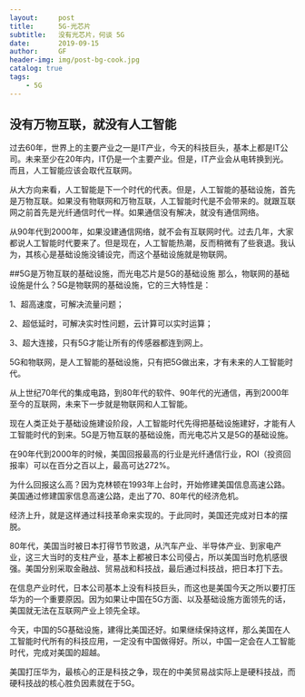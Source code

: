 ```yaml
---
layout:     post
title:      5G-光芯片
subtitle:   没有光芯片，何谈 5G 
date:       2019-09-15
author:     GF
header-img: img/post-bg-cook.jpg
catalog: true
tags:
    - 5G
---
```


## 没有万物互联，就没有人工智能
过去60年，世界上的主要产业之一是IT产业，今天的科技巨头，基本上都是IT公司。未来至少在20年内，IT仍是一个主要产业。但是，IT产业会从电转换到光。而且，人工智能应该会取代互联网。

从大方向来看，人工智能是下一个时代的代表。但是，人工智能的基础设施，首先是万物互联。如果没有物联网和万物互联，人工智能时代是不会带来的。就跟互联网之前首先是光纤通信时代一样。如果通信没有解决，就没有通信网络。

从90年代到2000年，如果没建通信网络，就不会有互联网时代。过去几年，大家都说人工智能时代要来了。但是现在，人工智能热潮，反而稍微有了些衰退。我认为，其核心是基础设施没铺设完，而这个基础设施就是物联网。

##5G是万物互联的基础设施，而光电芯片是5G的基础设施
那么，物联网的基础设施是什么？5G是物联网的基础设施，它的三大特性是：

1、超高速度，可解决流量问题；

2、超低延时，可解决实时性问题，云计算可以实时运算；

3、超大连接，只有5G才能让所有的传感器都连到网上。

5G和物联网，是人工智能的基础设施，只有把5G做出来，才有未来的人工智能时代。

从上世纪70年代的集成电路，到80年代的软件、90年代的光通信，再到2000年至今的互联网，未来下一步就是物联网和人工智能。

现在人类正处于基础设施建设阶段，人工智能时代先得把基础设施建好，才能有人工智能时代的到来。5G是万物互联的基础设施，而光电芯片又是5G的基础设施。

在90年代到2000年的时候，美国回报最高的行业是光纤通信行业，ROI（投资回报率）可以在百分之百以上，最高可达272%。

为什么回报这么高？因为克林顿在1993年上台时，开始修建美国信息高速公路。美国通过修建国家信息高速公路，走出了70、80年代的经济危机。

经济上升，就是这样通过科技革命来实现的。于此同时，美国还完成对日本的摆脱。

80年代，美国当时被日本打得节节败退，从汽车产业、半导体产业、到家电产业，这三大当时的支柱产业，基本上都被日本公司侵占，所以美国当时危机感很强。美国分别采取金融战、贸易战和科技战，最后通过科技战，把日本打下去。

在信息产业时代，日本公司基本上没有科技巨头，而这也是美国今天之所以要打压华为的一个重要原因。因为如果让中国在5G方面、以及基础设施方面领先的话，美国就无法在互联网产业上领先全球。

今天，中国的5G基础设施，建得比美国还好。如果继续保持这样，那么美国在人工智能时代所有的科技应用，一定没有中国做得好。所以，中国一定会在人工智能时代，完成对美国的超越。

美国打压华为，最核心的正是科技之争，现在的中美贸易战实际上是硬科技战，而硬科技战的核心胜负因素就在于5G。

